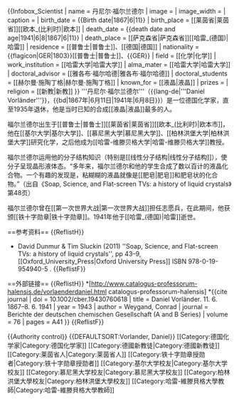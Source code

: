 {{Infobox_Scientist
| name = 丹尼尔·福尔兰德尔
| image = <!--Please insert-->
| image_width = <!--Please insert-->
| caption = <!--Please insert-->
| birth_date = {{Birth date|1867|6|11}}
| birth_place = [[莱茵省|莱茵省]][[欧本_(比利时)|欧本]]
| death_date = {{death date and age|1941|6|8|1867|6|11}}
| death_place = [[萨克森省|萨克森省]][[哈雷_(德国)|哈雷]]
| residence =  [[普鲁士|普鲁士]]、[[德国|德国]]
| nationality = {{flagicon|GER|1803}}[[普鲁士|普鲁士]]、{{GER}}
| field = [[化学|化学]]
| work_institution = [[哈雷大学|哈雷大学]] 
| alma_mater = [[哈雷大学|哈雷大学]] 
| doctoral_advisor = [[雅各布·福尔哈德|雅各布·福尔哈德]]
| doctoral_students = [[赫尔曼·施陶丁格|赫尔曼·施陶丁格]]
| known_for  = [[液晶|液晶]]
| prizes = <!--Please insert-->
| religion = [[新教|新教]]
}}
'''丹尼尔·福尔兰德尔'''（{{lang-de|'''Daniel Vorländer'''}}，{{bd|1867年|6月11日|1941年|6月8日}}）是一位德国化学家，直至1935年退休，他是当时已知的合成[[液晶|液晶]]最多的人。

福尔兰德尔出生于[[普鲁士|普鲁士]][[莱茵省|莱茵省]][[欧本_(比利时)|欧本市]]，他在[[基尔大学|基尔大学]]、[[慕尼黑大学|慕尼黑大学]]、[[柏林洪堡大学|柏林洪堡大学]]研究化学，之后他成为[[哈雷-维滕贝格大学|哈雷-维滕贝格大学]]教授。

福尔兰德尔运用他的分子结构知识（特别是[[线性分子结构|线性分子结构]]），使分子呈现晶形液体态。“多年来，福尔兰德尔和他的学生合成了数以百计的液晶化合物。一个有趣的发现是，粘糊糊的液晶就像是[[肥皂|肥皂]]和肥皂状的化合物。”（出自《Soap, Science, and Flat-screen TVs: a history of liquid crystals》第48页）

福尔兰德尔曾在[[第一次世界大战|第一次世界大战]]担任志愿兵，在此期间，他获颁[[铁十字勋章|铁十字勋章]]。1941年他于[[哈雷_(德国)|哈雷]]逝世。

==参考资料==
{{ReflistH}}
* David Dunmur & Tim Sluckin (2011) ''Soap, Science, and Flat-screen TVs: a history of liquid crystals'', pp 43–9, [[Oxford_University_Press|Oxford University Press]] ISBN 978-0-19-954940-5 .
{{ReflistF}}

==外部链接==
{{ReflistH}}
*[http://www.catalogus-professorum-halensis.de/vorlaenderdaniel.html catalogus-professorum-halensis] 
*{{cite journal | doi = 10.1002/cber.19430760618 | title = Daniel Vorländer. 11. 6. 1867–8. 6. 1941 | year = 1943 | author = Weygand, Conrad | journal = Berichte der deutschen chemischen Gesellschaft (A and B Series) | volume = 76 | pages = A41 }}
{{ReflistF}}


{{Authority control}}
{{DEFAULTSORT:Vorlander, Daniel}}
[[Category:德国化学家|Category:德国化学家]]
[[Category:德國新教徒|Category:德國新教徒]]
[[Category:莱茵省人|Category:莱茵省人]]
[[Category:铁十字勋章授勋者|Category:铁十字勋章授勋者]]
[[Category:基尔大学校友|Category:基尔大学校友]]
[[Category:慕尼黑大学校友|Category:慕尼黑大学校友]]
[[Category:柏林洪堡大學校友|Category:柏林洪堡大學校友]]
[[Category:哈雷-維滕貝格大學教師|Category:哈雷-維滕貝格大學教師]]
